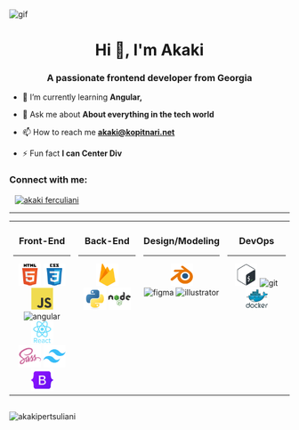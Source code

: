 <img src="https://i.redd.it/n8agw6z2smyb1.gif" alt="gif" align="center"/>

<h1 align="center">Hi 👋, I'm Akaki</h1>
<h3 align="center">A passionate frontend developer from Georgia</h3>

-   🌱 I’m currently learning **Angular,**

-   💬 Ask me about **About everything in the tech world**

-   📫 How to reach me **akaki@kopitnari.net**

-   ⚡ Fun fact **I can Center Div**

<h3 align="left">Connect with me:</h3>
<a href="https://fb.com/akaki.ferculiani.12" style="margin: 10px" target="_blank"><img align="center" src="https://raw.githubusercontent.com/rahuldkjain/github-profile-readme-generator/master/src/images/icons/Social/facebook.svg" alt="akaki ferculiani" height="30" width="40" /></a>

<hr>

<table width=1024> 
    <td valign="top" width="25%">
        <h3 align="center">Front-End</h3>
        <hr>
        <div align="center">
            <img src="https://raw.githubusercontent.com/devicons/devicon/master/icons/html5/html5-original-wordmark.svg" alt="html5" width="40" height="40"/>
            <img src="https://raw.githubusercontent.com/devicons/devicon/master/icons/css3/css3-original-wordmark.svg" alt="css3" width="40" height="40"/>
        </div>
        <div align="center">
            <img src="https://raw.githubusercontent.com/devicons/devicon/master/icons/javascript/javascript-original.svg" alt="javascript" width="40" height="40"/>
            <img src="https://angular.io/assets/images/logos/angular/angular.svg" alt="angular" width="40" height="40"/>
            <img src="https://raw.githubusercontent.com/devicons/devicon/master/icons/react/react-original-wordmark.svg" alt="react" width="40" height="40"/>
        </div>
        <div align="center">
            <img src="https://raw.githubusercontent.com/devicons/devicon/master/icons/sass/sass-original.svg" alt="sass" width="40" height="40"/>
            <img src="https://raw.githubusercontent.com/devicons/devicon/master/icons/tailwindcss/tailwindcss-original.svg" alt="tailwind" width="40" height="40"/>
            <img src="https://raw.githubusercontent.com/devicons/devicon/master/icons/bootstrap/bootstrap-original.svg" alt="bootstrap" width="40" height="40"/>
        </div>
    </td>
    <td valign="top" width="25%">
        <h3 align="center">Back-End</h3>
        <hr>
        <div align="center">
             <img src="https://raw.githubusercontent.com/devicons/devicon/master/icons/firebase/firebase-original.svg" alt="firebase" width="40" height="40"/>
        </div>
        <div align="center">
            <img src="https://raw.githubusercontent.com/devicons/devicon/master/icons/python/python-original.svg" alt="python" width="40" height="40"/>
            <img src="https://raw.githubusercontent.com/devicons/devicon/master/icons/nodejs/nodejs-original-wordmark.svg" alt="nodejs" width="40" height="40"/>
        </div>
    </td>
    <td valign="top" width="25%">
        <h3 align="center">Design/Modeling</h3>
        <hr>
        <div align="center">
             <img src="https://raw.githubusercontent.com/devicons/devicon/master/icons/blender/blender-original.svg" alt="blender" width="40" height="40"/>
        </div>
        <div align="center">
            <img src="https://www.vectorlogo.zone/logos/figma/figma-icon.svg" alt="figma" width="40" height="40"/>
            <img src="https://www.vectorlogo.zone/logos/adobe_illustrator/adobe_illustrator-icon.svg" alt="illustrator" width="40" height="40"/>
        </div>
    </td>
    <td valign="top" width="25%">
        <h3 align="center">DevOps</h3>
        <hr>
        <div align="center">
            <img src="https://raw.githubusercontent.com/devicons/devicon/master/icons/bash/bash-original.svg" alt="bash" width="40" height="40"/>
            <img src="https://www.vectorlogo.zone/logos/git-scm/git-scm-icon.svg" alt="git" width="40" height="40"/>
        </div>
        <div align="center">
            <img src="https://raw.githubusercontent.com/devicons/devicon/master/icons/docker/docker-original-wordmark.svg" alt="docker" width="40" height="40"/>
        </div>
    </td>
</table>

##

<img align="left" src="https://github-readme-stats.vercel.app/api/top-langs?username=akakipertsuliani&show_icons=true&locale=en&layout=compact&theme=tokyonight" alt="akakipertsuliani" />

